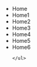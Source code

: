 <!DOCTYPE html>
<html>
  <head>
    <title></title>
    <link rel="stylesheet" type="text/css" href="global.css">
  </head>
  <body>
   <ul>
     <li>Home</li>
     <li>Home1</li>
     <li>Home2</li>
     <li>Home3</li>
     <li>Home4</li>
     <li>Home5</li>
      <li>Home6</li>

    </ul>
   </body>
   </html>
